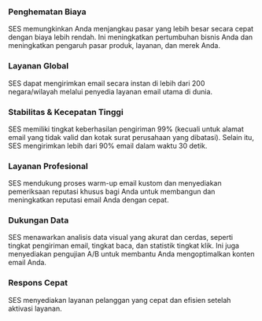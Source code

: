 ### Penghematan Biaya
SES memungkinkan Anda menjangkau pasar yang lebih besar secara cepat dengan biaya lebih rendah. Ini meningkatkan pertumbuhan bisnis Anda dan meningkatkan pengaruh pasar produk, layanan, dan merek Anda.

### Layanan Global
SES dapat mengirimkan email secara instan di lebih dari 200 negara/wilayah melalui penyedia layanan email utama di dunia.

### Stabilitas & Kecepatan Tinggi
SES memiliki tingkat keberhasilan pengiriman 99% (kecuali untuk alamat email yang tidak valid dan kotak surat perusahaan yang dibatasi). Selain itu, SES mengirimkan lebih dari 90% email dalam waktu 30 detik.

### Layanan Profesional
SES mendukung proses warm-up email kustom dan menyediakan pemeriksaan reputasi khusus bagi Anda untuk membangun dan meningkatkan reputasi email Anda dengan cepat.

### Dukungan Data
SES menawarkan analisis data visual yang akurat dan cerdas, seperti tingkat pengiriman email, tingkat baca, dan statistik tingkat klik. Ini juga menyediakan pengujian A/B untuk membantu Anda mengoptimalkan konten email Anda.

### Respons Cepat
SES menyediakan layanan pelanggan yang cepat dan efisien setelah aktivasi layanan.
